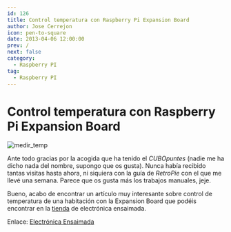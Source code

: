 ```yaml
---
id: 126
title: Control temperatura con Raspberry Pi Expansion Board
author: Jose Cerrejon
icon: pen-to-square
date: 2013-04-06 12:00:00
prev: /
next: false
category:
  - Raspberry PI
tag:
  - Raspberry PI
---
```


# Control temperatura con Raspberry Pi Expansion Board

![medir_temp](/images/ee_medir_temperatura.jpg)

Ante todo gracias por la acogida que ha tenido el *CUBOpuntes* (nadie me ha dicho nada del nombre, supongo que os gusta). Nunca había recibido tantas visitas hasta ahora, ni siquiera con la guía de *RetroPie* con el que me llevé una semana. Parece que os gusta más los trabajos manuales, jeje.

Bueno, acabo de encontrar un artículo muy interesante sobre control de temperatura de una habitación con la Expansion Board que podéis encontrar en la [tienda](//www.electroensaimada.com/tienda.html) de electrónica ensaimada.

Enlace: [Electrónica Ensaimada](//www.electroensaimada.com/control-temperatura.html)